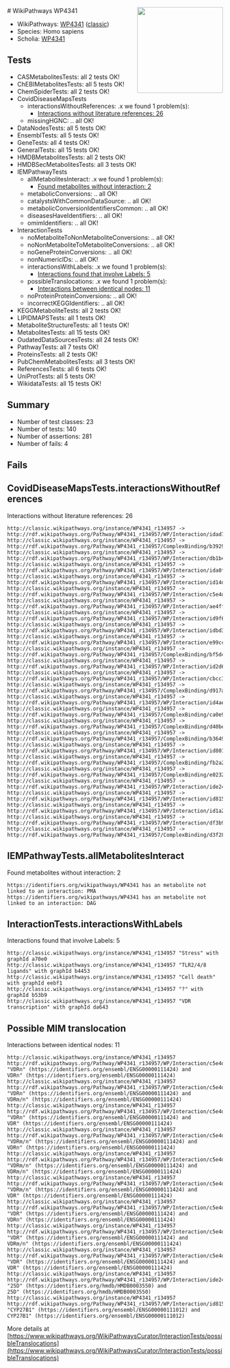 <img style="float: right; width: 200px" src="https://cms-assets.nporadio.nl/npo3fm/NPO-Serious-Request-Logo-Groen-Ik-Steun-RGB.png" />
# WikiPathways WP4341

* WikiPathways: [WP4341](https://wikipathways.org/pathways/WP4341) ([classic](https://classic.wikipathways.org/instance/WP4341))
* Species: Homo sapiens
* Scholia: [WP4341](https://scholia.toolforge.org/wikipathways/WP4341)
## Tests
* CASMetabolitesTests: all 2 tests OK!
* ChEBIMetabolitesTests: all 5 tests OK!
* ChemSpiderTests: all 2 tests OK!
* CovidDiseaseMapsTests
    * interactionsWithoutReferences: .x we found 1 problem(s):
        * [Interactions without literature references: 26](#9701cd06)
    * missingHGNC: .. all OK!
* DataNodesTests: all 5 tests OK!
* EnsemblTests: all 5 tests OK!
* GeneTests: all 4 tests OK!
* GeneralTests: all 15 tests OK!
* HMDBMetabolitesTests: all 2 tests OK!
* HMDBSecMetabolitesTests: all 3 tests OK!
* IEMPathwayTests
    * allMetabolitesInteract: .x we found 1 problem(s):
        * [Found metabolites without interaction: 2](#2bc2e7ed)
    * metabolicConversions: .. all OK!
    * catalystsWithCommonDataSource: .. all OK!
    * metabolicConversionIdentifiersCommon: .. all OK!
    * diseasesHaveIdentifiers: .. all OK!
    * omimIdentifiers: .. all OK!
* InteractionTests
    * noMetaboliteToNonMetaboliteConversions: .. all OK!
    * noNonMetaboliteToMetaboliteConversions: .. all OK!
    * noGeneProteinConversions: .. all OK!
    * nonNumericIDs: .. all OK!
    * interactionsWithLabels: .x we found 1 problem(s):
        * [Interactions found that involve Labels: 5](#630d267c)
    * possibleTranslocations: .x we found 1 problem(s):
        * [Interactions between identical nodes: 11](#661ebeeb)
    * noProteinProteinConversions: .. all OK!
    * incorrectKEGGIdentifiers: .. all OK!
* KEGGMetaboliteTests: all 2 tests OK!
* LIPIDMAPSTests: all 1 tests OK!
* MetaboliteStructureTests: all 1 tests OK!
* MetabolitesTests: all 15 tests OK!
* OudatedDataSourcesTests: all 24 tests OK!
* PathwayTests: all 7 tests OK!
* ProteinsTests: all 2 tests OK!
* PubChemMetabolitesTests: all 3 tests OK!
* ReferencesTests: all 6 tests OK!
* UniProtTests: all 5 tests OK!
* WikidataTests: all 15 tests OK!


## Summary

* Number of test classes: 23
* Number of tests: 140
* Number of assertions: 281
* Number of fails: 4

## Fails

<a name="9701cd06" />

## CovidDiseaseMapsTests.interactionsWithoutReferences

Interactions without literature references: 26
```
http://classic.wikipathways.org/instance/WP4341_r134957 -> http://rdf.wikipathways.org/Pathway/WP4341_r134957/WP/Interaction/idad76ceb5
http://classic.wikipathways.org/instance/WP4341_r134957 -> http://rdf.wikipathways.org/Pathway/WP4341_r134957/ComplexBinding/b3929
http://classic.wikipathways.org/instance/WP4341_r134957 -> http://rdf.wikipathways.org/Pathway/WP4341_r134957/WP/Interaction/db1b4
http://classic.wikipathways.org/instance/WP4341_r134957 -> http://rdf.wikipathways.org/Pathway/WP4341_r134957/WP/Interaction/ida0fc622e
http://classic.wikipathways.org/instance/WP4341_r134957 -> http://rdf.wikipathways.org/Pathway/WP4341_r134957/WP/Interaction/id14d5294b
http://classic.wikipathways.org/instance/WP4341_r134957 -> http://rdf.wikipathways.org/Pathway/WP4341_r134957/WP/Interaction/c5e4d
http://classic.wikipathways.org/instance/WP4341_r134957 -> http://rdf.wikipathways.org/Pathway/WP4341_r134957/WP/Interaction/ae4ff
http://classic.wikipathways.org/instance/WP4341_r134957 -> http://rdf.wikipathways.org/Pathway/WP4341_r134957/WP/Interaction/id9f6127db
http://classic.wikipathways.org/instance/WP4341_r134957 -> http://rdf.wikipathways.org/Pathway/WP4341_r134957/WP/Interaction/idbd396ec
http://classic.wikipathways.org/instance/WP4341_r134957 -> http://rdf.wikipathways.org/Pathway/WP4341_r134957/WP/Interaction/e99cc
http://classic.wikipathways.org/instance/WP4341_r134957 -> http://rdf.wikipathways.org/Pathway/WP4341_r134957/ComplexBinding/bf5d4
http://classic.wikipathways.org/instance/WP4341_r134957 -> http://rdf.wikipathways.org/Pathway/WP4341_r134957/WP/Interaction/id2d65842d
http://classic.wikipathways.org/instance/WP4341_r134957 -> http://rdf.wikipathways.org/Pathway/WP4341_r134957/WP/Interaction/cbcc1
http://classic.wikipathways.org/instance/WP4341_r134957 -> http://rdf.wikipathways.org/Pathway/WP4341_r134957/ComplexBinding/d917a
http://classic.wikipathways.org/instance/WP4341_r134957 -> http://rdf.wikipathways.org/Pathway/WP4341_r134957/WP/Interaction/id4aee4cd7
http://classic.wikipathways.org/instance/WP4341_r134957 -> http://rdf.wikipathways.org/Pathway/WP4341_r134957/ComplexBinding/ca0e9
http://classic.wikipathways.org/instance/WP4341_r134957 -> http://rdf.wikipathways.org/Pathway/WP4341_r134957/ComplexBinding/d40be
http://classic.wikipathways.org/instance/WP4341_r134957 -> http://rdf.wikipathways.org/Pathway/WP4341_r134957/ComplexBinding/b3649
http://classic.wikipathways.org/instance/WP4341_r134957 -> http://rdf.wikipathways.org/Pathway/WP4341_r134957/WP/Interaction/id8018d559
http://classic.wikipathways.org/instance/WP4341_r134957 -> http://rdf.wikipathways.org/Pathway/WP4341_r134957/ComplexBinding/fb2a2
http://classic.wikipathways.org/instance/WP4341_r134957 -> http://rdf.wikipathways.org/Pathway/WP4341_r134957/ComplexBinding/e0232
http://classic.wikipathways.org/instance/WP4341_r134957 -> http://rdf.wikipathways.org/Pathway/WP4341_r134957/WP/Interaction/ide241ec12
http://classic.wikipathways.org/instance/WP4341_r134957 -> http://rdf.wikipathways.org/Pathway/WP4341_r134957/WP/Interaction/id8155bdbf
http://classic.wikipathways.org/instance/WP4341_r134957 -> http://rdf.wikipathways.org/Pathway/WP4341_r134957/WP/Interaction/id1a217e9d
http://classic.wikipathways.org/instance/WP4341_r134957 -> http://rdf.wikipathways.org/Pathway/WP4341_r134957/WP/Interaction/df3b9
http://classic.wikipathways.org/instance/WP4341_r134957 -> http://rdf.wikipathways.org/Pathway/WP4341_r134957/ComplexBinding/d3f28
```

<a name="2bc2e7ed" />

## IEMPathwayTests.allMetabolitesInteract

Found metabolites without interaction: 2
```
https://identifiers.org/wikipathways/WP4341 has an metabolite not linked to an interaction: PMA
https://identifiers.org/wikipathways/WP4341 has an metabolite not linked to an interaction: DAG
```

<a name="630d267c" />

## InteractionTests.interactionsWithLabels

Interactions found that involve Labels: 5
```
http://classic.wikipathways.org/instance/WP4341_r134957 "Stress" with graphId a70e0
http://classic.wikipathways.org/instance/WP4341_r134957 "TLR2/4/8
ligands" with graphId b4453
http://classic.wikipathways.org/instance/WP4341_r134957 "Cell death" with graphId eebf1
http://classic.wikipathways.org/instance/WP4341_r134957 "?" with graphId b53b9
http://classic.wikipathways.org/instance/WP4341_r134957 "VDR transcription" with graphId da643
```

<a name="661ebeeb" />

## Possible MIM translocation

Interactions between identical nodes: 11
```
http://classic.wikipathways.org/instance/WP4341_r134957 http://rdf.wikipathways.org/Pathway/WP4341_r134957/WP/Interaction/c5e4d "VDRn" (https://identifiers.org/ensembl/ENSG00000111424) and 
VDRn" (https://identifiers.org/ensembl/ENSG00000111424)
http://classic.wikipathways.org/instance/WP4341_r134957 http://rdf.wikipathways.org/Pathway/WP4341_r134957/WP/Interaction/c5e4d "VDRn" (https://identifiers.org/ensembl/ENSG00000111424) and 
VDRm/n" (https://identifiers.org/ensembl/ENSG00000111424)
http://classic.wikipathways.org/instance/WP4341_r134957 http://rdf.wikipathways.org/Pathway/WP4341_r134957/WP/Interaction/c5e4d "VDRn" (https://identifiers.org/ensembl/ENSG00000111424) and 
VDR" (https://identifiers.org/ensembl/ENSG00000111424)
http://classic.wikipathways.org/instance/WP4341_r134957 http://rdf.wikipathways.org/Pathway/WP4341_r134957/WP/Interaction/c5e4d "VDRm/n" (https://identifiers.org/ensembl/ENSG00000111424) and 
VDRn" (https://identifiers.org/ensembl/ENSG00000111424)
http://classic.wikipathways.org/instance/WP4341_r134957 http://rdf.wikipathways.org/Pathway/WP4341_r134957/WP/Interaction/c5e4d "VDRm/n" (https://identifiers.org/ensembl/ENSG00000111424) and 
VDRm/n" (https://identifiers.org/ensembl/ENSG00000111424)
http://classic.wikipathways.org/instance/WP4341_r134957 http://rdf.wikipathways.org/Pathway/WP4341_r134957/WP/Interaction/c5e4d "VDRm/n" (https://identifiers.org/ensembl/ENSG00000111424) and 
VDR" (https://identifiers.org/ensembl/ENSG00000111424)
http://classic.wikipathways.org/instance/WP4341_r134957 http://rdf.wikipathways.org/Pathway/WP4341_r134957/WP/Interaction/c5e4d "VDR" (https://identifiers.org/ensembl/ENSG00000111424) and 
VDRn" (https://identifiers.org/ensembl/ENSG00000111424)
http://classic.wikipathways.org/instance/WP4341_r134957 http://rdf.wikipathways.org/Pathway/WP4341_r134957/WP/Interaction/c5e4d "VDR" (https://identifiers.org/ensembl/ENSG00000111424) and 
VDRm/n" (https://identifiers.org/ensembl/ENSG00000111424)
http://classic.wikipathways.org/instance/WP4341_r134957 http://rdf.wikipathways.org/Pathway/WP4341_r134957/WP/Interaction/c5e4d "VDR" (https://identifiers.org/ensembl/ENSG00000111424) and 
VDR" (https://identifiers.org/ensembl/ENSG00000111424)
http://classic.wikipathways.org/instance/WP4341_r134957 http://rdf.wikipathways.org/Pathway/WP4341_r134957/WP/Interaction/ide241ec12 "25D" (https://identifiers.org/hmdb/HMDB0003550) and 
25D" (https://identifiers.org/hmdb/HMDB0003550)
http://classic.wikipathways.org/instance/WP4341_r134957 http://rdf.wikipathways.org/Pathway/WP4341_r134957/WP/Interaction/id8155bdbf "CYP27B1" (https://identifiers.org/ensembl/ENSG00000111012) and 
CYP27B1" (https://identifiers.org/ensembl/ENSG00000111012)
```

More details at [https://www.wikipathways.org/WikiPathwaysCurator/InteractionTests/possibleTranslocations](https://www.wikipathways.org/WikiPathwaysCurator/InteractionTests/possibleTranslocations)


